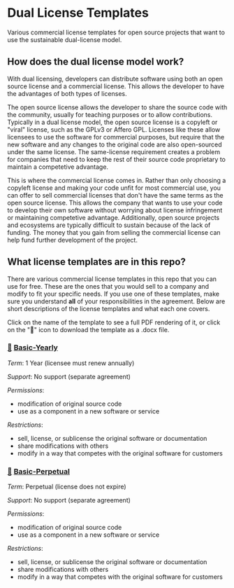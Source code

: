 # Dual License Templates

Various commercial license templates for open source projects that want to use the sustainable dual-license model.

## How does the dual license model work?

With dual licensing, developers can distribute software using both an open source license and a commercial license. This allows the developer to have the advantages of both types of licenses.

The open source license allows the developer to share the source code with the community, usually for teaching purposes or to allow contributions. Typically in a dual license model, the open source license is a copyleft or "viral" license, such as the GPLv3 or Affero GPL. Licenses like these allow licensees to use the software for commercial purposes, but require that the new software and any changes to the original code are also open-sourced under the same license. The same-license requirement creates a problem for companies that need to keep the rest of their source code proprietary to maintain a competetive advantage.

This is where the commercial license comes in. Rather than only choosing a copyleft license and making your code unfit for most commercial use, you can offer to sell commercial licenses that don't have the same terms as the open source license. This allows the company that wants to use your code to develop their own software without worrying about license infringement or maintaining competetive advantage. Additionally, open source projects and ecosystems are typically difficult to sustain because of the lack of funding. The money that you gain from selling the commercial license can help fund further development of the project.

## What license templates are in this repo?

There are various commercial license templates in this repo that you can use for free. These are the ones that you would sell to a company and modify to fit your specific needs. If you use one of these templates, make sure you understand __all__ of your responsibilities in the agreement. Below are short descriptions of the license templates and what each one covers.

Click on the name of the template to see a full PDF rendering of it, or click on the "📄" icon to download the template as a .docx file.

### [📄](https://github.com/lawndoc/dual-license-templates/raw/main/templates/Basic-Yearly.docx) [Basic-Yearly](pdf/Basic-Yearly.pdf)

_Term_: 1 Year (licensee must renew annually)

_Support_: No support (separate agreement)

_Permissions_:
  - modification of original source code
  - use as a component in a new software or service

_Restrictions_:
  - sell, license, or sublicense the original software or documentation
  - share modifications with others
  - modify in a way that competes with the original software for customers

### [📄](https://github.com/lawndoc/dual-license-templates/raw/main/templates/Basic-Perpetual.docx) [Basic-Perpetual](pdf/Basic-Perpetual.pdf)

_Term_: Perpetual (license does not expire)

_Support_: No support (separate agreement)

_Permissions_:
  - modification of original source code
  - use as a component in a new software or service

_Restrictions_:
  - sell, license, or sublicense the original software or documentation
  - share modifications with others
  - modify in a way that competes with the original software for customers
